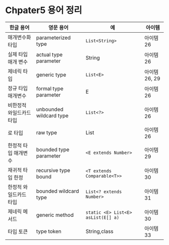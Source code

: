 # Chpater5 용어 정리

| 한글 용어                | 영문 용어               | 예                                 | 아이템        |
| ------------------------ | ----------------------- | ---------------------------------- | ------------- |
| 매개변수화 타입          | parameterized type      | `List<String>`                     | 아이템 26     |
| 실제 타입 매개 변수      | actual type parameter   | String                             | 아이템 26     |
| 제네릭 타입              | generic type            | `List<E>`                          | 아이템 26, 29 |
| 정규 타입 매개변수       | formal type parameter   | E                                  | 아이템 26     |
| 비한정적 와일드카드 타입 | unbounded wildcard type | `List<?>`                          | 아이템 26     |
| 로 타입                  | raw type                | List                               | 아이템 26     |
| 한정적 타입 매개변수     | bounded type parameter  | `<E extends Number>`               | 아이템 29     |
| 재귀적 타입 한정         | recursive type bound    | `<T extends Comparable<T>>`        | 아이템 30     |
| 한정적 와일드카드 타입   | bounded wildcard type   | `List<? extends Number>`           | 아이템 31     |
| 제네릭 메서드            | generic method          | `static <E> List<E> asList(E[] a)` | 아이템 30     |
| 타입 토큰                | type token              | String,class                       | 아이템 33     |

